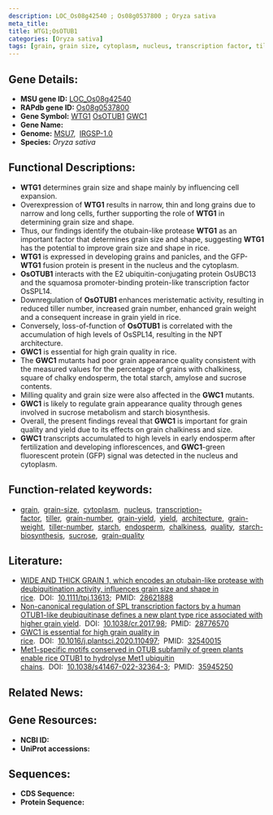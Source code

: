 ```yaml
---
description: LOC_Os08g42540 ; Os08g0537800 ; Oryza sativa
meta_title:
title: WTG1;OsOTUB1
categories: [Oryza sativa]
tags: [grain, grain size, cytoplasm, nucleus, transcription factor, tiller, grain number, grain yield, yield, architecture, grain weight, tiller number, starch, endosperm, chalkiness, quality, starch biosynthesis, sucrose, grain quality]
---
```


## Gene Details:
- **MSU gene ID:** [LOC_Os08g42540](http://rice.uga.edu/cgi-bin/ORF_infopage.cgi?orf=LOC_Os08g42540)  
- **RAPdb gene ID:** [Os08g0537800](https://rapdb.dna.affrc.go.jp/locus/?name=Os08g0537800)  
- **Gene Symbol:** <u>WTG1</u>&nbsp;<u>OsOTUB1</u>&nbsp;<u>GWC1</u>
- **Gene Name:**
- **Genome:**  [MSU7](http://rice.uga.edu/),&nbsp;&nbsp;[IRGSP-1.0](https://rapdb.dna.affrc.go.jp/download/irgsp1.html)
- **Species:** *Oryza sativa*

## Functional Descriptions:
   - **WTG1** determines grain size and shape mainly by influencing cell expansion.
   - Overexpression of **WTG1** results in narrow, thin and long grains due to narrow and long cells, further supporting the role of **WTG1** in determining grain size and shape.
   - Thus, our findings identify the otubain-like protease **WTG1** as an important factor that determines grain size and shape, suggesting **WTG1** has the potential to improve grain size and shape in rice.
   - **WTG1** is expressed in developing grains and panicles, and the GFP-**WTG1** fusion protein is present in the nucleus and the cytoplasm.
   - **OsOTUB1** interacts with the E2 ubiquitin-conjugating protein OsUBC13 and the squamosa promoter-binding protein-like transcription factor OsSPL14.
   - Downregulation of **OsOTUB1** enhances meristematic activity, resulting in reduced tiller number, increased grain number, enhanced grain weight and a consequent increase in grain yield in rice.
   - Conversely, loss-of-function of **OsOTUB1** is correlated with the accumulation of high levels of OsSPL14, resulting in the NPT architecture.
   - **GWC1** is essential for high grain quality in rice.
   - The **GWC1** mutants had poor grain appearance quality consistent with the measured values for the percentage of grains with chalkiness, square of chalky endosperm, the total starch, amylose and sucrose contents.
   - Milling quality and grain size were also affected in the **GWC1** mutants.
   - **GWC1** is likely to regulate grain appearance quality through genes involved in sucrose metabolism and starch biosynthesis.
   - Overall, the present findings reveal that **GWC1** is important for grain quality and yield due to its effects on grain chalkiness and size.
   - **GWC1** transcripts accumulated to high levels in early endosperm after fertilization and developing inflorescences, and **GWC1**-green fluorescent protein (GFP) signal was detected in the nucleus and cytoplasm.

## Function-related keywords:
   - [grain](/tags/grain/),&nbsp;&nbsp;[grain-size](/tags/grain-size/),&nbsp;&nbsp;[cytoplasm](/tags/cytoplasm/),&nbsp;&nbsp;[nucleus](/tags/nucleus/),&nbsp;&nbsp;[transcription-factor](/tags/transcription-factor/),&nbsp;&nbsp;[tiller](/tags/tiller/),&nbsp;&nbsp;[grain-number](/tags/grain-number/),&nbsp;&nbsp;[grain-yield](/tags/grain-yield/),&nbsp;&nbsp;[yield](/tags/yield/),&nbsp;&nbsp;[architecture](/tags/architecture/),&nbsp;&nbsp;[grain-weight](/tags/grain-weight/),&nbsp;&nbsp;[tiller-number](/tags/tiller-number/),&nbsp;&nbsp;[starch](/tags/starch/),&nbsp;&nbsp;[endosperm](/tags/endosperm/),&nbsp;&nbsp;[chalkiness](/tags/chalkiness/),&nbsp;&nbsp;[quality](/tags/quality/),&nbsp;&nbsp;[starch-biosynthesis](/tags/starch-biosynthesis/),&nbsp;&nbsp;[sucrose](/tags/sucrose/),&nbsp;&nbsp;[grain-quality](/tags/grain-quality/)

## Literature:
   - [WIDE AND THICK GRAIN 1, which encodes an otubain-like protease with deubiquitination activity, influences grain size and shape in rice](https://www.doi.org/10.1111/tpj.13613).&nbsp;&nbsp;DOI:&nbsp;&nbsp;[10.1111/tpj.13613](https://www.doi.org/10.1111/tpj.13613);&nbsp;&nbsp;PMID:&nbsp;&nbsp;[28621888](https://pubmed.ncbi.nlm.nih.gov/28621888/)
   - [Non-canonical regulation of SPL transcription factors by a human OTUB1-like deubiquitinase defines a new plant type rice associated with higher grain yield](https://www.doi.org/10.1038/cr.2017.98).&nbsp;&nbsp;DOI:&nbsp;&nbsp;[10.1038/cr.2017.98](https://www.doi.org/10.1038/cr.2017.98);&nbsp;&nbsp;PMID:&nbsp;&nbsp;[28776570](https://pubmed.ncbi.nlm.nih.gov/28776570/)
   - [GWC1 is essential for high grain quality in rice](https://www.doi.org/10.1016/j.plantsci.2020.110497).&nbsp;&nbsp;DOI:&nbsp;&nbsp;[10.1016/j.plantsci.2020.110497](https://www.doi.org/10.1016/j.plantsci.2020.110497);&nbsp;&nbsp;PMID:&nbsp;&nbsp;[32540015](https://pubmed.ncbi.nlm.nih.gov/32540015/)
   - [Met1-specific motifs conserved in OTUB subfamily of green plants enable rice OTUB1 to hydrolyse Met1 ubiquitin chains](https://www.doi.org/10.1038/s41467-022-32364-3).&nbsp;&nbsp;DOI:&nbsp;&nbsp;[10.1038/s41467-022-32364-3](https://www.doi.org/10.1038/s41467-022-32364-3);&nbsp;&nbsp;PMID:&nbsp;&nbsp;[35945250](https://pubmed.ncbi.nlm.nih.gov/35945250/)

## Related News:

## Gene Resources:
- **NCBI ID:**  []()
- **UniProt accessions:** [](https://www.uniprot.org/uniprotkb//entry)

## Sequences:
- **CDS Sequence:**
- **Protein Sequence:**
